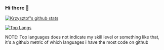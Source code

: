 ### Hi there 👋

[![Krzysztof's github stats](https://github-readme-stats.vercel.app/api?username=kristoph4822&show_icons=true&theme=gotham)](https://github.com/anuraghazra/github-readme-stats)

[![Top Langs](https://github-readme-stats.vercel.app/api/top-langs/?username=kristoph4822&hide=jupyter-notebook&show_icons=true&theme=gotham)](https://github.com/anuraghazra/github-readme-stats)

NOTE: Top languages does not indicate my skill level or something like that, it's a github metric of which languages i have the most code on github
